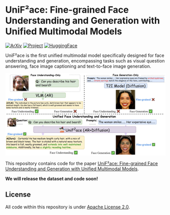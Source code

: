 # UniF²ace: Fine-grained Face Understanding and Generation with Unified Multimodal Models

[![ArXiv](https://img.shields.io/badge/Arxiv-<2503.08120>-<COLOR>.svg)](https://arxiv.org/abs/2503.08120) [![Project](https://img.shields.io/badge/ProjectPage-UniF²ace-<COLOR>.svg)](https://tulvgengenr.github.io/UniF2ace-Project-Page/) [![HuggingFace](https://img.shields.io/badge/DailyPaper-HuggingFace-<COLOR>.svg)](https://huggingface.co/papers/2503.08120)

UniF²ace is the first unified multimodal model specifically designed for face understanding and generation, encompassing tasks such as visual question answering, face image captioning and text-to-face image generation. 

![overview](assets/overview.png)

This repository contains code for the paper [UniF²ace: Fine-grained Face Understanding and Generation with Unified Multimodal Models](https://arxiv.org/abs/2503.08120).

**We will release the dataset and code soon!**

## License

All code within this repository is under [Apache License 2.0](https://www.apache.org/licenses/LICENSE-2.0).